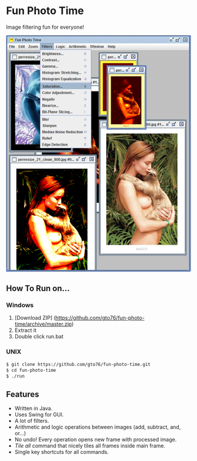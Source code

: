 Fun Photo Time
==============

Image filtering fun for everyone!

![screenshot](/doc/screenshot-01.png)

How To Run on…
--------------

### Windows
1. [Download ZIP] (https://github.com/gto76/fun-photo-time/archive/master.zip)
2. Extract it
3. Double click run.bat

### UNIX
```
$ git clone https://github.com/gto76/fun-photo-time.git
$ cd fun-photo-time
$ ./run
```

Features
--------
* Written in Java.
* Uses Swing for GUI.
* A lot of filters.
* Arithmetic and logic operations between images (add, subtract, and, or...)
* No undo! Every operation opens new frame with processed image.
* _Tile all_ command that nicely tiles all frames inside main frame.
* Single key shortcuts for all commands.


